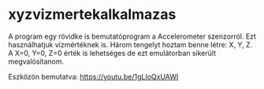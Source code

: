 # xyzvizmertekalkalmazas
 
A program egy rövidke is bemutatóprogram a Accelerometer szenzorról. Ezt használhatjuk vízmértéknek is.  Három tengelyt hoztam benne létre: X, Y, Z. A X=0, Y=0, Z=0 érték is lehetséges de ezt emulátorban sikerült megvalósítanom.

Eszközön bemutatva:
https://youtu.be/1gLIoQxUAWI
